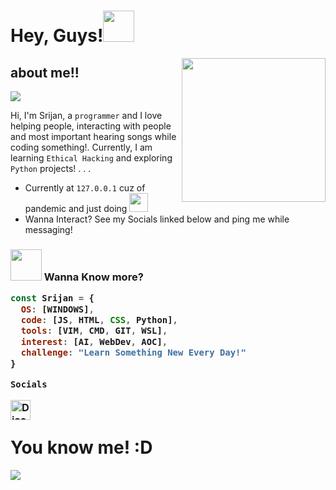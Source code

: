<h1>Hey, Guys!<img src="https://c.tenor.com/4P02Cdfd26MAAAAj/baby-yoda-so-cute.gif" width="50"></h1>
<img align='right' src="https://media.tenor.com/images/b7939d73d32cb3ce5e48a80dd35dc599/tenor.gif" width="230px" height = "230px">

<h2><b> about me!! </b><br></h2> 

![](https://komarev.com/ghpvc/?username=Srijandev&label=PROFILE+VIEWS)


Hi, I'm Srijan, a `programmer` and I love helping people, interacting with people and most important hearing songs while coding something!. Currently, I am learning `Ethical Hacking` and exploring `Python` projects! . . .

- Currently at `127.0.0.1` cuz of pandemic and just doing  <img src="https://media.giphy.com/media/WUlplcMpOCEmTGBtBW/giphy.gif" width="30">
- Wanna Interact? See my Socials linked below and ping me while messaging! 
<h3><img src="https://media.giphy.com/media/VgCDAzcKvsR6OM0uWg/giphy.gif" width="50"> Wanna Know more?


```javascript
const Srijan = {
  OS: [WINDOWS],  
  code: [JS, HTML, CSS, Python],
  tools: [VIM, CMD, GIT, WSL],
  interest: [AI, WebDev, AOC],
  challenge: "Learn Something New Every Day!"
}
```

```Socials```

[<img align="left" alt="Discord: Srijan_coder#8712" width="32px" src="https://cdn.jsdelivr.net/npm/simple-icons@3/icons/discord.svg" />][discord]

[discord]: https://discordapp.com/users/737860440075403406

<br> <h1> You know me! :D </h1>

<img align="center" src="https://github-readme-stats.vercel.app/api/top-langs/?username=Srijandev&layout=compact&card_width=443&show_icons=true&show_icons=true&theme=calm&hide_border=true"/><br>
